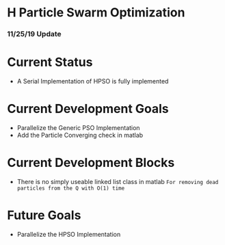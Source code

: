 # H Particle Swarm Optimization
### 11/25/19 Update 
# Current Status
* A Serial Implementation of HPSO is fully implemented
# Current Development Goals
* Parallelize the Generic PSO Implementation 
* Add the Particle Converging check in matlab
# Current Development Blocks
* There is no simply useable linked list class in matlab 
```For removing dead particles from the Q with O(1) time```
# Future Goals 
* Parallelize the HPSO Implementation 